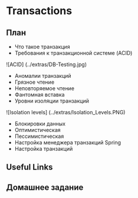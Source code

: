 # Transactions

## План

* Что такое транзакция
* Требования к транзакционной системе (ACID)

 ![ACID] (../extras/DB-Testing.jpg)
* Аномалии транзакций
 * Грязное чтение
 * Неповторяемое чтение
 * Фантомная вставка
* Уровни изоляции транзакций

 ![Isolation levels] (../extras/Isolation_Levels.PNG)
* Блокировки данных
 * Оптимистическая
 * Пессимистическая
* Настройка менеджера транзакций Spring
* Настройка транзакций

## Useful Links


## Домашнее задание


